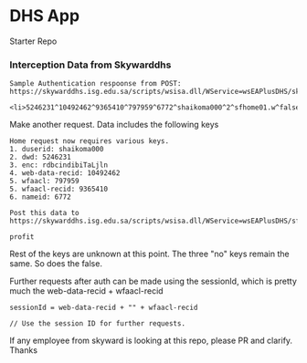 # DHS App

Starter Repo

### Interception Data from Skywarddhs

```
Sample Authentication respoonse from POST:
https://skywarddhs.isg.edu.sa/scripts/wsisa.dll/WService=wsEAPlusDHS/skyporthttp.w

<li>5246231^10492462^9365410^797959^6772^shaikoma000^2^sfhome01.w^false^no^no^no^^rdbcindibiTaLjln^</li>
```

Make another request. Data includes the following keys

```
Home request now requires various keys. 
1. duserid: shaikoma000
2. dwd: 5246231
3. enc: rdbcindibiTaLjln
4. web-data-recid: 10492462
5. wfaacl: 797959
5. wfaacl-recid: 9365410
6. nameid: 6772

Post this data to https://skywarddhs.isg.edu.sa/scripts/wsisa.dll/WService=wsEAPlusDHS/sfhome01.w

profit

```

Rest of the keys are unknown at this point. The three "no" keys remain the same. So does the false. 

Further requests after auth can be made using the sessionId, which is pretty much the web-data-recid + wfaacl-recid

```
sessionId = web-data-recid + "" + wfaacl-recid

// Use the session ID for further requests.

```


If any employee from skyward is looking at this repo, please PR and clarify. Thanks
